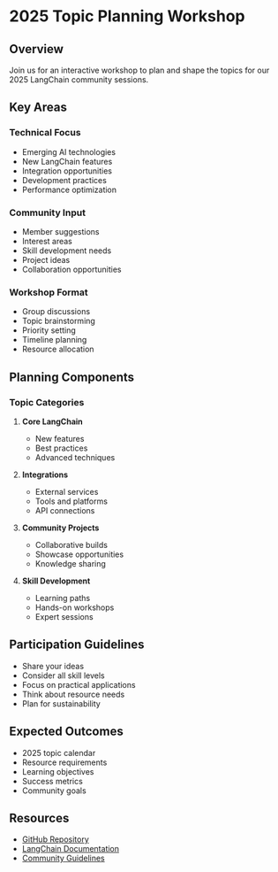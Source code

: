 # 2025 Topic Planning Workshop

## Overview
Join us for an interactive workshop to plan and shape the topics for our 2025 LangChain community sessions.

## Key Areas

### Technical Focus
- Emerging AI technologies
- New LangChain features
- Integration opportunities
- Development practices
- Performance optimization

### Community Input
- Member suggestions
- Interest areas
- Skill development needs
- Project ideas
- Collaboration opportunities

### Workshop Format
- Group discussions
- Topic brainstorming
- Priority setting
- Timeline planning
- Resource allocation

## Planning Components

### Topic Categories
1. **Core LangChain**
   - New features
   - Best practices
   - Advanced techniques

2. **Integrations**
   - External services
   - Tools and platforms
   - API connections

3. **Community Projects**
   - Collaborative builds
   - Showcase opportunities
   - Knowledge sharing

4. **Skill Development**
   - Learning paths
   - Hands-on workshops
   - Expert sessions

## Participation Guidelines
- Share your ideas
- Consider all skill levels
- Focus on practical applications
- Think about resource needs
- Plan for sustainability

## Expected Outcomes
- 2025 topic calendar
- Resource requirements
- Learning objectives
- Success metrics
- Community goals

## Resources
- [GitHub Repository](https://github.com/aimug-org/austin_langchain)
- [LangChain Documentation](https://python.langchain.com/docs/get_started/introduction.html)
- [Community Guidelines](https://python.langchain.com/docs/community)
